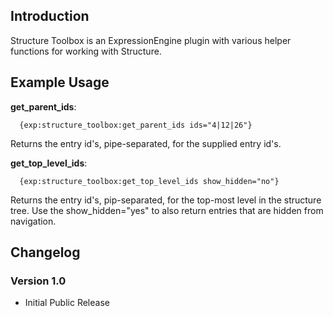Introduction
---
Structure Toolbox is an ExpressionEngine plugin with various helper functions for working with Structure.


Example Usage
---
**get_parent_ids**: 

      {exp:structure_toolbox:get_parent_ids ids="4|12|26"}

Returns the entry id's, pipe-separated, for the supplied entry id's.
      
**get_top_level_ids**:
      
      {exp:structure_toolbox:get_top_level_ids show_hidden="no"}
      
Returns the entry id's, pip-separated, for the top-most level in the structure tree. Use the show_hidden="yes" to 
also return entries that are hidden from navigation.


Changelog
---
### Version 1.0
 - Initial Public Release

